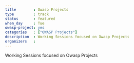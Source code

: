 ```yaml
---
title        : Owasp Projects
type         : track
status       : featured
when_day     : Tue
owasp-project: yes
categories   : ["OWASP Projects"]
description  : Working Sessions focused on Owasp Projects
organizers   :
---
```


Working Sessions focused on Owasp Projects
